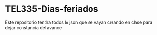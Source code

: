 # TEL335-Dias-feriados

Este repositorio tendra todos lo json que se vayan creando en clase para dejar constancia del avance
